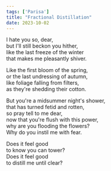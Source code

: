 ```yaml
---
tags: ['Parisa']
title: "Fractional Distillation"
date: 2023-10-02
---
```


I hate you so, dear,  
but I'll still beckon you hither,  
like the last freeze of the winter  
that makes me pleasantly shiver.

Like the first bloom of the spring,  
or the last undressing of autumn,  
like foliage falling from filters,  
as they're shedding their cotton.

But you're a midsummer night's shower,  
that has turned fetid and rotten,  
so pray tell to me dear,  
now that you're flush with this power,  
why are you flooding the flowers?  
Why do you instil me with fear.

Does it feel good  
to know you can tower?  
Does it feel good  
to distill me until clear?
